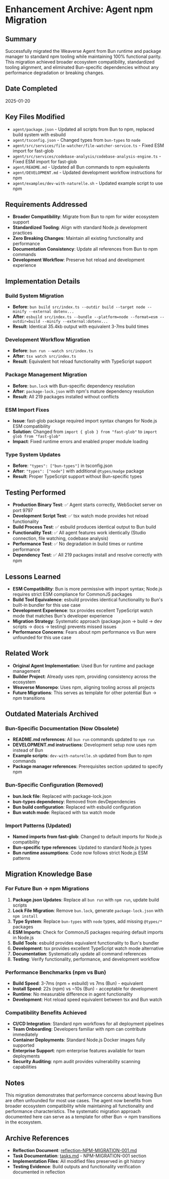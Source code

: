 # Enhancement Archive: Agent npm Migration

## Summary
Successfully migrated the Weaverse Agent from Bun runtime and package manager to standard npm tooling while maintaining 100% functional parity. This migration achieved broader ecosystem compatibility, standardized tooling alignment, and eliminated Bun-specific dependencies without any performance degradation or breaking changes.

## Date Completed
2025-01-20

## Key Files Modified
- `agent/package.json` - Updated all scripts from Bun to npm, replaced build system with esbuild
- `agent/tsconfig.json` - Changed types from `bun-types` to `node` 
- `agent/src/services/file-watcher/file-watcher-service.ts` - Fixed ESM import for fast-glob
- `agent/src/services/codebase-analysis/codebase-analysis-engine.ts` - Fixed ESM import for fast-glob
- `agent/README.md` - Updated all Bun commands to npm equivalents
- `agent/DEVELOPMENT.md` - Updated development workflow instructions for npm
- `agent/examples/dev-with-naturelle.sh` - Updated example script to use npm

## Requirements Addressed
- **Broader Compatibility**: Migrate from Bun to npm for wider ecosystem support
- **Standardized Tooling**: Align with standard Node.js development practices
- **Zero Breaking Changes**: Maintain all existing functionality and performance
- **Documentation Consistency**: Update all references from Bun to npm commands
- **Development Workflow**: Preserve hot reload and development experience

## Implementation Details

### Build System Migration
- **Before**: `bun build src/index.ts --outdir build --target node --minify --external dotenv...`
- **After**: `esbuild src/index.ts --bundle --platform=node --format=esm --outdir=build --minify --external:dotenv...`
- **Result**: Identical 35.4kb output with equivalent 3-7ms build times

### Development Workflow Migration  
- **Before**: `bun run --watch src/index.ts`
- **After**: `tsx watch src/index.ts` 
- **Result**: Equivalent hot reload functionality with TypeScript support

### Package Management Migration
- **Before**: `bun.lock` with Bun-specific dependency resolution
- **After**: `package-lock.json` with npm's mature dependency resolution
- **Result**: All 219 packages installed without conflicts

### ESM Import Fixes
- **Issue**: fast-glob package required import syntax changes for Node.js ESM compatibility
- **Solution**: Changed from `import { glob } from "fast-glob"` to `import glob from "fast-glob"`
- **Impact**: Fixed runtime errors and enabled proper module loading

### Type System Updates
- **Before**: `"types": ["bun-types"]` in tsconfig.json
- **After**: `"types": ["node"]` with additional `@types/madge` package
- **Result**: Proper TypeScript support without Bun-specific types

## Testing Performed
- **Production Binary Test**: ✅ Agent starts correctly, WebSocket server on port 9797
- **Development Script Test**: ✅ tsx watch mode provides hot reload functionality  
- **Build Process Test**: ✅ esbuild produces identical output to Bun build
- **Functionality Test**: ✅ All agent features work identically (Studio connection, file watching, codebase analysis)
- **Performance Test**: ✅ No degradation in build times or runtime performance
- **Dependency Test**: ✅ All 219 packages install and resolve correctly with npm

## Lessons Learned
- **ESM Compatibility**: Bun is more permissive with import syntax; Node.js requires strict ESM compliance for CommonJS packages
- **Build Tool Equivalence**: esbuild provides identical functionality to Bun's built-in bundler for this use case
- **Development Experience**: tsx provides excellent TypeScript watch mode that matches Bun's developer experience
- **Migration Strategy**: Systematic approach (package.json → build → dev scripts → docs → testing) prevents missed issues
- **Performance Concerns**: Fears about npm performance vs Bun were unfounded for this use case

## Related Work
- **Original Agent Implementation**: Used Bun for runtime and package management
- **Builder Project**: Already uses npm, providing consistency across the ecosystem
- **Weaverse Monorepo**: Uses npm, aligning tooling across all projects
- **Future Migrations**: This serves as template for other potential Bun → npm transitions

## Outdated Materials Archived

### Bun-Specific Documentation (Now Obsolete)
- **README.md references**: All `bun run` commands updated to `npm run`
- **DEVELOPMENT.md instructions**: Development setup now uses npm instead of Bun
- **Example scripts**: `dev-with-naturelle.sh` updated from Bun to npm commands
- **Package manager references**: Prerequisites section updated to specify npm

### Bun-Specific Configuration (Removed)
- **bun.lock file**: Replaced with package-lock.json
- **bun-types dependency**: Removed from devDependencies
- **Bun build configuration**: Replaced with esbuild configuration
- **Bun watch mode**: Replaced with tsx watch mode

### Import Patterns (Updated)
- **Named imports from fast-glob**: Changed to default imports for Node.js compatibility
- **Bun-specific type references**: Updated to standard Node.js types
- **Bun runtime assumptions**: Code now follows strict Node.js ESM patterns

## Migration Knowledge Base

### For Future Bun → npm Migrations
1. **Package.json Updates**: Replace all `bun run` with `npm run`, update build scripts
2. **Lock File Migration**: Remove `bun.lock`, generate `package-lock.json` with `npm install`
3. **Type System**: Replace `bun-types` with `node` types, add missing `@types/*` packages
4. **ESM Imports**: Check for CommonJS packages requiring default imports in Node.js
5. **Build Tools**: esbuild provides equivalent functionality to Bun's bundler
6. **Development**: tsx provides excellent TypeScript watch mode alternative
7. **Documentation**: Systematically update all command references
8. **Testing**: Verify functionality, performance, and development workflow

### Performance Benchmarks (npm vs Bun)
- **Build Speed**: 3-7ms (npm + esbuild) vs 7ms (Bun) - equivalent
- **Install Speed**: 22s (npm) vs ~10s (Bun) - acceptable for development
- **Runtime**: No measurable difference in agent functionality
- **Development**: Hot reload speed equivalent between tsx and Bun watch

### Compatibility Benefits Achieved
- **CI/CD Integration**: Standard npm workflows for all deployment pipelines
- **Team Onboarding**: Developers familiar with npm can contribute immediately  
- **Container Deployments**: Standard Node.js Docker images fully supported
- **Enterprise Support**: npm enterprise features available for team deployments
- **Security Auditing**: npm audit provides vulnerability scanning capabilities

## Notes
This migration demonstrates that performance concerns about leaving Bun are often unfounded for most use cases. The agent now benefits from broader ecosystem compatibility while maintaining all functionality and performance characteristics. The systematic migration approach documented here can serve as a template for other Bun → npm transitions in the ecosystem.

## Archive References
- **Reflection Document**: [reflection-NPM-MIGRATION-001.md](../reflection/reflection-NPM-MIGRATION-001.md)
- **Task Documentation**: [tasks.md](../tasks.md) - NPM-MIGRATION-001 section
- **Implementation Files**: All modified files preserved in git history
- **Testing Evidence**: Build outputs and functionality verification documented in reflection 